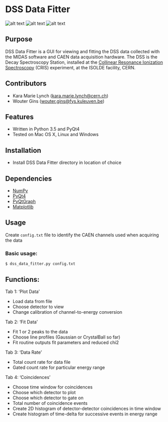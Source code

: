 # DSS Data Fitter

![alt text](https://img.shields.io/badge/License-MIT-blue.svg 'License')
![alt text](https://img.shields.io/badge/Python-3.5-green.svg 'Python version')
![alt text](https://img.shields.io/badge/Tested_on-Linux/Mac/Windows-green.svg 'Supported platform')

## Purpose
DSS Data Fitter is a GUI for viewing and fitting the DSS data collected with the MIDAS software and CAEN data acquisition hardware. The DSS is the Decay Spectroscopy Station, installed at the [Collinear Resonance Ionization Spectroscopy](http://isolde-cris.web.cern.ch/) (CRIS) experiment, at the ISOLDE facility, CERN.

## Contributors
- Kara Marie Lynch (kara.marie.lynch@cern.ch)
- Wouter Gins (wouter.gins@fys.kuleuven.be)

## Features
- Written in Python 3.5 and PyQt4
- Tested on Mac OS X, Linux and Windows 

## Installation
- Install DSS Data Fitter directory in location of choice

## Dependencies
- [NumPy](http://www.numpy.org/)
- [PyQt4](https://pypi.python.org/pypi/PyQt4)
- [PyQtGraph](http://www.pyqtgraph.org/)
- [Matplotlib](http://matplotlib.org/)

## Usage
Create `config.txt` file to identify the CAEN channels used when acquiring the data
### Basic usage:
`$ dss_data_fitter.py config.txt`

## Functions:
Tab 1: ‘Plot Data’
- Load data from file
- Choose detector to view
- Change calibration of channel-to-energy conversion

Tab 2: ‘Fit Data’
- Fit 1 or 2 peaks to the data
- Choose line profiles (Gaussian or CrystalBall so far)
- Fit routine outputs fit parameters and reduced chi2

Tab 3: ‘Data Rate’
- Total count rate for data file
- Gated count rate for particular energy range

Tab 4: ‘Coincidences’
- Choose time window for coincidences
- Choose which detector to plot
- Choose which detector to gate on
- Total number of coincidence events
- Create 2D histogram of detector-detector coincidences in time window
- Create histogram of time-delta for successive events in energy range

